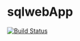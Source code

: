 # sqlwebApp
[![Build Status](https://dev.azure.com/achaldevops/agile/_apis/build/status/AzureArtifacts201.SqlApp?branchName=master)](https://dev.azure.com/achaldevops/agile/_build/latest?definitionId=10&branchName=master)
